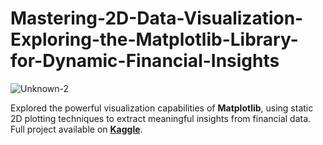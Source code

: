 # Mastering-2D-Data-Visualization-Exploring-the-Matplotlib-Library-for-Dynamic-Financial-Insights

![Unknown-2](https://github.com/user-attachments/assets/a9dd634d-4972-432c-8bc7-8013674ce4c8)

Explored the powerful visualization capabilities of **Matplotlib**, using static 2D plotting techniques to extract meaningful insights from financial data. Full project available on **[Kaggle](https://www.kaggle.com/code/emmanueldjegou/financial-data-science-i-2d-data-visualization?scriptVersionId=136172652)**.

